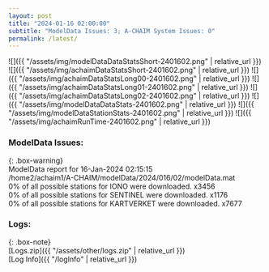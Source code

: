```yaml
---
layout: post
title: "2024-01-16 02:00:00"
subtitle: "ModelData Issues: 3; A-CHAIM System Issues: 0"
permalink: /latest/
---
```


![]({{ "/assets/img/modelDataDataStatsShort-2401602.png" | relative_url }})
![]({{ "/assets/img/achaimDataStatsShort-2401602.png" | relative_url }})
![]({{ "/assets/img/achaimDataStatsLong00-2401602.png" | relative_url }})
![]({{ "/assets/img/achaimDataStatsLong01-2401602.png" | relative_url }})
![]({{ "/assets/img/achaimDataStatsLong02-2401602.png" | relative_url }})
![]({{ "/assets/img/modelDataDataStats-2401602.png" | relative_url }})
![]({{ "/assets/img/modelDataStationStats-2401602.png" | relative_url }})
![]({{ "/assets/img/achaimRunTime-2401602.png" | relative_url }})


### ModelData Issues:  
  
{: .box-warning}  
 ModelData report for 16-Jan-2024 02:15:15   
 /home2/achaim1/A-CHAIM/modelData/2024/016/02/modelData.mat   
 0% of all possible stations for IONO were downloaded. x3456   
 0% of all possible stations for SENTINEL were downloaded. x1176   
 0% of all possible stations for KARTVERKET were downloaded. x7677   
  


### Logs:  
  
{: .box-note}  
[Logs.zip]({{ "/assets/other/logs.zip" | relative_url }})  
[Log Info]({{ "/logInfo" | relative_url }})  

